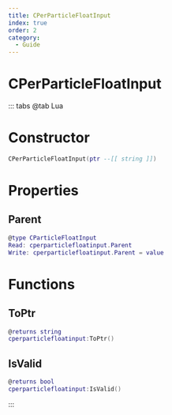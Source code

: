 ```yaml
---
title: CPerParticleFloatInput
index: true
order: 2
category:
  - Guide
---
```


# CPerParticleFloatInput

::: tabs
@tab Lua
# Constructor
```lua
CPerParticleFloatInput(ptr --[[ string ]])
```
# Properties
## Parent 
```lua
@type CParticleFloatInput
Read: cperparticlefloatinput.Parent
Write: cperparticlefloatinput.Parent = value
```
# Functions
## ToPtr
```lua
@returns string
cperparticlefloatinput:ToPtr()
```
## IsValid
```lua
@returns bool
cperparticlefloatinput:IsValid()
```

:::